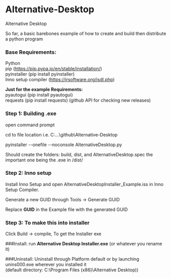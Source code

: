 # Alternative-Desktop

Alternative Desktop

So far, a basic barebones example of how to create and build then distribute a python program

### Base Requirements: 
Python  
pip (https://pip.pypa.io/en/stable/installation/)  
pyinstaller (pip install pyinstaller)  
Inno setup compiler (https://jrsoftware.org/isdl.php)  

**Just for the example Requirements:**  
pyautogui (pip install pyautogui)  
requests (pip install requests) (github API for checking new releases)

### Step 1: Building .exe
open command prompt

cd to file location i.e. C:\...\github\Alternative-Desktop

pyinstaller --onefile --noconsole AlternativeDesktop.py

Should create the folders: build, dist, and AlternativeDesktop.spec the important one being the .exe in /dist/

### Step 2: Inno setup

Install Inno Setup and open AlternativeDesktopInstaller_Example.iss in Inno Setup Compiler.

Generate a new GUID through Tools -> Generate GUID

Replace **GUID** in the Example file with the generated GUID

### Step 3: To make this into installer
Click Build -> compile, To get the Installer exe

###Install: 
run **Alternative Desktop Installer.exe** (or whatever you rename it)

###Uninstall: 
Uninstall through Platform default or by launching unins000.exe wherever you installed it  
(default directory: C:\Program Files (x86)\Alternative Desktop))


